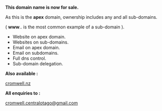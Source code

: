 **This domain name is now for sale.**

As this is the **apex** domain, ownership includes any and all sub-domains.

( **www**.. is the most common example of a sub-domain ).


- Website on apex domain.
- Websites on sub-domains.
- Email on apex domain.
- Email on subdomains.
- Full dns control.
- Sub-domain delegation.


**Also available :**


[cromwell.nz](https://cromwell.nz)


**All enquiries to :**


[cromwell.centralotago@gmail.com](mailto:cromwell.centralotago@gmail.com)

